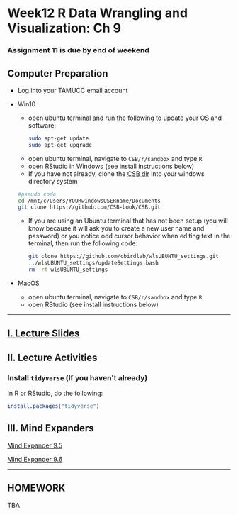 # Week12 R Data Wrangling and Visualization: Ch 9

###  Assignment 11 is due by end of weekend

## Computer Preparation

* Log into your TAMUCC email account
* Win10
	* open ubuntu terminal and run the following to update your OS and software:
		```bash
		sudo apt-get update
		sudo apt-get upgrade
		```
	* open ubuntu terminal, navigate to `CSB/r/sandbox` and type `R`
	* open RStudio in Windows (see install instructions below)
	* If you have not already, clone the [CSB dir](https://github.com/CSB-book/CSB) into your windows directory system
	```bash
	#pseudo code
	cd /mnt/c/Users/YOURwindowsUSERname/Documents
	git clone https://github.com/CSB-book/CSB.git
	```

	* If you are using an Ubuntu terminal that has not been setup (you will know because it will ask you to create a new user name and password) or you notice odd cursor behavior when editing text in the terminal, then run the following code:
		```bash
		git clone https://github.com/cbirdlab/wlsUBUNTU_settings.git
		../wlsUBUNTU_settings/updateSettings.bash
		rm -rf wlsUBUNTU_settings
		```
* MacOS
	* open ubuntu terminal, navigate to `CSB/r/sandbox` and type `R`
	* open RStudio (see install instructions below)
  
___


## [I. Lecture Slides](https://github.com/tamucc-comp-bio/fall_2019/blob/master/lectures/Week12_files/ggplot2_1.pptx)

## II. Lecture Activities 

### Install `tidyverse` (If you haven't already)

In R or RStudio, do the following:

```R
install.packages("tidyverse")
```

## III. Mind Expanders

[Mind Expander 9.5](https://forms.office.com/Pages/ResponsePage.aspx?id=8frLNKZngUepylFOslULZlFZdbyVx8RLiPt1GobhHnlUOE9LM0ZWOUZWVlZTUzBKQkZaUkcwRVg4Qy4u)

[Mind Expander 9.6](https://forms.office.com/Pages/ResponsePage.aspx?id=8frLNKZngUepylFOslULZlFZdbyVx8RLiPt1GobhHnlURDFBNlc2UFFEOVJVMEpaWVZJWkJJNEc1US4u)


---


## HOMEWORK

TBA

